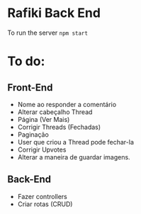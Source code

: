 # Rafiki Back End

To run the server ``` npm start ```

# To do: 

## Front-End
* Nome ao responder a comentário
* Alterar cabeçalho Thread
* Página (Ver Mais)
* Corrigir Threads (Fechadas)
* Paginação 
* User que criou a Thread pode fechar-la
* Corrigir Upvotes
* Alterar a maneira de guardar imagens.

## Back-End

* Fazer controllers
* Criar rotas (CRUD)